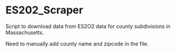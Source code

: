 # ES202_Scraper
 Script to download data from ES2O2 data for county subdivisions in Massachusetts. 

Need to manually add county name and zipcode in the file.
